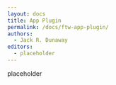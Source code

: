 ```yaml
---
layout: docs
title: App Plugin
permalink: /docs/ftw-app-plugin/
authors:
  - Jack R. Dunaway
editors:
  - placeholder
---
```


placeholder
